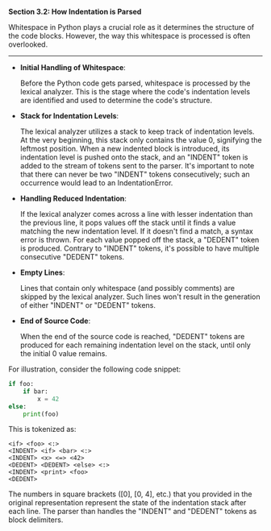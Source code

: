 **Section 3.2: How Indentation is Parsed**

Whitespace in Python plays a crucial role as it determines the structure of the code blocks. However, the way this whitespace is processed is often overlooked.

---

- **Initial Handling of Whitespace**:
  
  Before the Python code gets parsed, whitespace is processed by the lexical analyzer. This is the stage where the code's indentation levels are identified and used to determine the code's structure.

- **Stack for Indentation Levels**:

  The lexical analyzer utilizes a stack to keep track of indentation levels. At the very beginning, this stack only contains the value 0, signifying the leftmost position. When a new indented block is introduced, its indentation level is pushed onto the stack, and an "INDENT" token is added to the stream of tokens sent to the parser. It's important to note that there can never be two "INDENT" tokens consecutively; such an occurrence would lead to an IndentationError.

- **Handling Reduced Indentation**:

  If the lexical analyzer comes across a line with lesser indentation than the previous line, it pops values off the stack until it finds a value matching the new indentation level. If it doesn't find a match, a syntax error is thrown. For each value popped off the stack, a "DEDENT" token is produced. Contrary to "INDENT" tokens, it's possible to have multiple consecutive "DEDENT" tokens.

- **Empty Lines**:

  Lines that contain only whitespace (and possibly comments) are skipped by the lexical analyzer. Such lines won't result in the generation of either "INDENT" or "DEDENT" tokens.

- **End of Source Code**:

  When the end of the source code is reached, "DEDENT" tokens are produced for each remaining indentation level on the stack, until only the initial 0 value remains.

For illustration, consider the following code snippet:

```python
if foo:
    if bar:
        x = 42
else:
    print(foo)
```

This is tokenized as:

```
<if> <foo> <:>
<INDENT> <if> <bar> <:>
<INDENT> <x> <=> <42>
<DEDENT> <DEDENT> <else> <:>
<INDENT> <print> <foo>
<DEDENT>
```

The numbers in square brackets ([0], [0, 4], etc.) that you provided in the original representation represent the state of the indentation stack after each line. The parser than handles the "INDENT" and "DEDENT" tokens as block delimiters.
